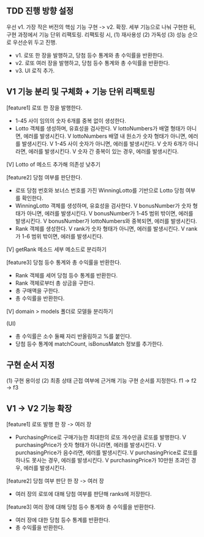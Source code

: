 ## TDD 진행 방향 설정

우선 v1. 가장 작은 버전의 핵심 기능 구현 -> v2. 확장.
세부 기능으로 나눠 구현한 뒤, 구현 과정에서 기능 단위 리팩토링.
리팩토링 시, (1) 재사용성 (2) 가독성 (3) 성능 순으로 우선순위 두고 진행.

- v1. 로또 한 장을 발행하고, 당첨 등수 통계와 총 수익률을 반환한다.
- v2. 로또 여러 장을 발행하고, 당첨 등수 통계와 총 수익률을 반환한다.
- v3. UI 로직 추가.

## V1 기능 분리 및 구체화 + 기능 단위 리팩토링

[feature1] 로또 한 장을 발행한다.

- 1-45 사이 임의의 숫자 6개를 중복 없이 생성한다.
- Lotto 객체를 생성하며, 유효성을 검사한다.
  V lottoNumbers가 배열 형태가 아니면, 에러를 발생시킨다.
  V lottoNumbers 배열 내 원소가 숫자 형태가 아니면, 에러를 발생시킨다.
  V 1-45 사이 숫자가 아니면, 에러를 발생시킨다.
  V 숫자 6개가 아니라면, 에러를 발생시킨다.
  V 숫자 간 중복이 있는 경우, 에러를 발생시킨다.

[V] Lotto of 메소드 추가해 의존성 낮추기

[feature2] 당첨 여부를 판단한다.

- 로또 당첨 번호와 보너스 번호를 가진 WinningLotto를 기반으로 Lotto 당첨 여부를 확인한다.
- WinningLotto 객체를 생성하며, 유효성을 검사한다.
  V bonusNumber가 숫자 형태가 아니면, 에러를 발생시킨다.
  V bonusNumber가 1-45 범위 밖이면, 에러를 발생시킨다.
  V bonusNumber가 lottoNumbers와 중복되면, 에러를 발생시킨다.
- Rank 객체를 생성한다.
  V rank가 숫자 형태가 아니면, 에러를 발생시킨다.
  V rank가 1-6 범위 밖이면, 에러를 발생시킨다.

[V] getRank 메소드 세부 메소드로 분리하기

[feature3] 당첨 등수 통계와 총 수익률을 반환한다.

- Rank 객체를 세어 당첨 등수 통계를 반환한다.
- Rank 객체로부터 총 상금을 구한다.
- 총 구매액을 구한다.
- 총 수익률을 반환한다.

[V] domain > models 폴더로 모델들 분리하기

(UI)

- 총 수익률은 소수 둘째 자리 반올림하고 %를 붙인다.
- 당첨 등수 통계에 matchCount, isBonusMatch 정보를 추가한다.

## 구현 순서 지정

(1) 구현 용이성 (2) 최종 상태 근접 여부에 근거해 기능 구현 순서를 지정한다.
f1 -> f2 -> f3

## V1 -> V2 기능 확장

[feature1] 로또 발행 한 장 -> 여러 장

- PurchasingPrice로 구매가능한 최대한의 로또 개수만큼 로또를 발행한다.
  V purchasingPrice가 숫자 형태가 아니라면, 에러를 발생시킨다.
  V purchasingPrice가 음수라면, 에러를 발생시킨다.
  V purchasingPrice로 로또를 하나도 못사는 경우, 에러를 발생시킨다.
  V purchasingPrice가 10만원 초과인 경우, 에러를 발생시킨다.

[feature2] 당첨 여부 판단 한 장 -> 여러 장

- 여러 장의 로또에 대해 당첨 여부를 판단해 ranks에 저장한다.

[feature3] 여러 장에 대해 당첨 등수 통계와 총 수익률을 반환한다.

- 여러 장에 대한 당첨 등수 통계를 반환한다.
- 총 수익률을 반환한다.
